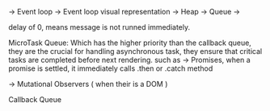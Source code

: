 -> Event loop
-> Event loop visual representation
-> Heap
-> Queue
-> 

delay of 0, means message is not runned immediately.


MicroTask Queue:
Which has the higher priority than the callback queue, they are the crucial for handling asynchronous task, they ensure that critical tasks are completed before next rendering.
such as
-> Promises, when a promise is settled, it immediately calls .then or .catch method 

-> Mutational Observers  ( when their is a DOM )

Callback Queue